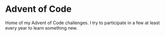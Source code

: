 # Advent of Code
Home of my Advent of Code challenges. I try to participate in a few at least every year to learn something new.
